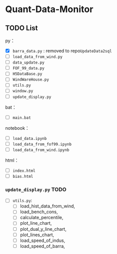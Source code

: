 # Quant-Data-Monitor

## TODO List

py：

- [x] `barra_data.py` : removed to repo`UpdateData2sql`
- [ ] `load_data_from_wind.py`
- [ ] `data_update.py`
- [ ] `FOF_99_data.py`
- [ ] `H5DataBase.py`
- [ ] `WindWareHouse.py`
- [ ] `utils.py`
- [ ] `window.py`
- [ ] `update_display.py`

bat：

- [ ] `main.bat`

notebook：

- [ ] `load_data.ipynb`
- [ ] `load_data_from_fof99.ipynb`
- [ ] `load_data_from_wind.ipynb`

html：

- [ ] `index.html`
- [ ] `bias.html`

### `update_display.py` TODO

- [ ] `utils.py`:
    - [ ] load_hist_data_from_wind,
    - [ ] load_bench_cons,
    - [ ] calculate_percentile,
    - [ ] plot_line_chart,
    - [ ] plot_dual_y_line_chart,
    - [ ] plot_lines_chart,
    - [ ] load_speed_of_indus,
    - [ ] load_speed_of_barra,
